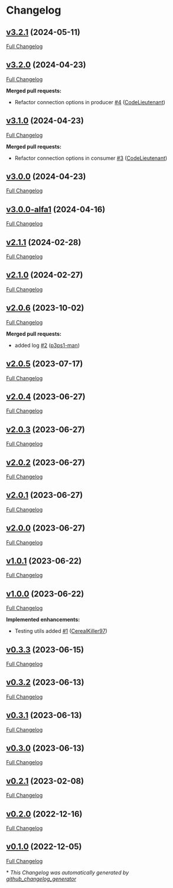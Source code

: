 # Changelog

## [v3.2.1](https://github.com/nano-interactive/go-amqp/releases/tag/v3.2.1) (2024-05-11)

[Full Changelog](https://github.com/nano-interactive/go-amqp/compare/v3.2.0...v3.2.1)

## [v3.2.0](https://github.com/nano-interactive/go-amqp/releases/tag/v3.2.1) (2024-04-23)

[Full Changelog](https://github.com/nano-interactive/go-amqp/compare/v3.1.0...v3.2.0)

**Merged pull requests:**

- Refactor connection options in producer [\#4](https://github.com/nano-interactive/go-amqp/pull/4) ([CodeLieutenant](https://github.com/CodeLieutenant))

## [v3.1.0](https://github.com/nano-interactive/go-amqp/releases/tag/v3.2.1) (2024-04-23)

[Full Changelog](https://github.com/nano-interactive/go-amqp/compare/v3.0.0...v3.1.0)

**Merged pull requests:**

- Refactor connection options in consumer [\#3](https://github.com/nano-interactive/go-amqp/pull/3) ([CodeLieutenant](https://github.com/CodeLieutenant))

## [v3.0.0](https://github.com/nano-interactive/go-amqp/releases/tag/v3.2.1) (2024-04-23)

[Full Changelog](https://github.com/nano-interactive/go-amqp/compare/v3.0.0-alfa1...v3.0.0)

## [v3.0.0-alfa1](https://github.com/nano-interactive/go-amqp/releases/tag/v3.2.1) (2024-04-16)

[Full Changelog](https://github.com/nano-interactive/go-amqp/compare/v2.1.1...v3.0.0-alfa1)

## [v2.1.1](https://github.com/nano-interactive/go-amqp/releases/tag/v3.2.1) (2024-02-28)

[Full Changelog](https://github.com/nano-interactive/go-amqp/compare/v2.1.0...v2.1.1)

## [v2.1.0](https://github.com/nano-interactive/go-amqp/releases/tag/v3.2.1) (2024-02-27)

[Full Changelog](https://github.com/nano-interactive/go-amqp/compare/v2.0.6...v2.1.0)

## [v2.0.6](https://github.com/nano-interactive/go-amqp/releases/tag/v3.2.1) (2023-10-02)

[Full Changelog](https://github.com/nano-interactive/go-amqp/compare/v2.0.5...v2.0.6)

**Merged pull requests:**

- added log [\#2](https://github.com/nano-interactive/go-amqp/pull/2) ([p3ps1-man](https://github.com/p3ps1-man))

## [v2.0.5](https://github.com/nano-interactive/go-amqp/releases/tag/v3.2.1) (2023-07-17)

[Full Changelog](https://github.com/nano-interactive/go-amqp/compare/v2.0.4...v2.0.5)

## [v2.0.4](https://github.com/nano-interactive/go-amqp/releases/tag/v3.2.1) (2023-06-27)

[Full Changelog](https://github.com/nano-interactive/go-amqp/compare/v2.0.3...v2.0.4)

## [v2.0.3](https://github.com/nano-interactive/go-amqp/releases/tag/v3.2.1) (2023-06-27)

[Full Changelog](https://github.com/nano-interactive/go-amqp/compare/v2.0.2...v2.0.3)

## [v2.0.2](https://github.com/nano-interactive/go-amqp/releases/tag/v3.2.1) (2023-06-27)

[Full Changelog](https://github.com/nano-interactive/go-amqp/compare/v2.0.1...v2.0.2)

## [v2.0.1](https://github.com/nano-interactive/go-amqp/releases/tag/v3.2.1) (2023-06-27)

[Full Changelog](https://github.com/nano-interactive/go-amqp/compare/v2.0.0...v2.0.1)

## [v2.0.0](https://github.com/nano-interactive/go-amqp/releases/tag/v3.2.1) (2023-06-27)

[Full Changelog](https://github.com/nano-interactive/go-amqp/compare/v1.0.1...v2.0.0)

## [v1.0.1](https://github.com/nano-interactive/go-amqp/releases/tag/v3.2.1) (2023-06-22)

[Full Changelog](https://github.com/nano-interactive/go-amqp/compare/v1.0.0...v1.0.1)

## [v1.0.0](https://github.com/nano-interactive/go-amqp/releases/tag/v3.2.1) (2023-06-22)

[Full Changelog](https://github.com/nano-interactive/go-amqp/compare/v0.3.3...v1.0.0)

**Implemented enhancements:**

- Testing utils added [\#1](https://github.com/nano-interactive/go-amqp/pull/1) ([CerealKiller97](https://github.com/CerealKiller97))

## [v0.3.3](https://github.com/nano-interactive/go-amqp/releases/tag/v3.2.1) (2023-06-15)

[Full Changelog](https://github.com/nano-interactive/go-amqp/compare/v0.3.2...v0.3.3)

## [v0.3.2](https://github.com/nano-interactive/go-amqp/releases/tag/v3.2.1) (2023-06-13)

[Full Changelog](https://github.com/nano-interactive/go-amqp/compare/v0.3.1...v0.3.2)

## [v0.3.1](https://github.com/nano-interactive/go-amqp/releases/tag/v3.2.1) (2023-06-13)

[Full Changelog](https://github.com/nano-interactive/go-amqp/compare/v0.3.0...v0.3.1)

## [v0.3.0](https://github.com/nano-interactive/go-amqp/releases/tag/v3.2.1) (2023-06-13)

[Full Changelog](https://github.com/nano-interactive/go-amqp/compare/v0.2.1...v0.3.0)

## [v0.2.1](https://github.com/nano-interactive/go-amqp/releases/tag/v3.2.1) (2023-02-08)

[Full Changelog](https://github.com/nano-interactive/go-amqp/compare/v0.2.0...v0.2.1)

## [v0.2.0](https://github.com/nano-interactive/go-amqp/releases/tag/v3.2.1) (2022-12-16)

[Full Changelog](https://github.com/nano-interactive/go-amqp/compare/v0.1.0...v0.2.0)

## [v0.1.0](https://github.com/nano-interactive/go-amqp/releases/tag/v3.2.1) (2022-12-05)

[Full Changelog](https://github.com/nano-interactive/go-amqp/compare/7094ec2611d2517bddc288710900eeb41a45c8e8...v0.1.0)



\* *This Changelog was automatically generated by [github_changelog_generator](https://github.com/github-changelog-generator/github-changelog-generator)*

